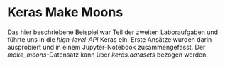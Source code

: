 # Keras Make Moons

Das hier beschriebene Beispiel war Teil der zweiten Laboraufgaben und führte uns in die *high-level-API* Keras ein. Erste Ansätze wurden darin ausprobiert und in einem Jupyter-Notebook zusammengefasst. Der *make_moons*-Datensatz kann über *keras.datasets* bezogen werden.
